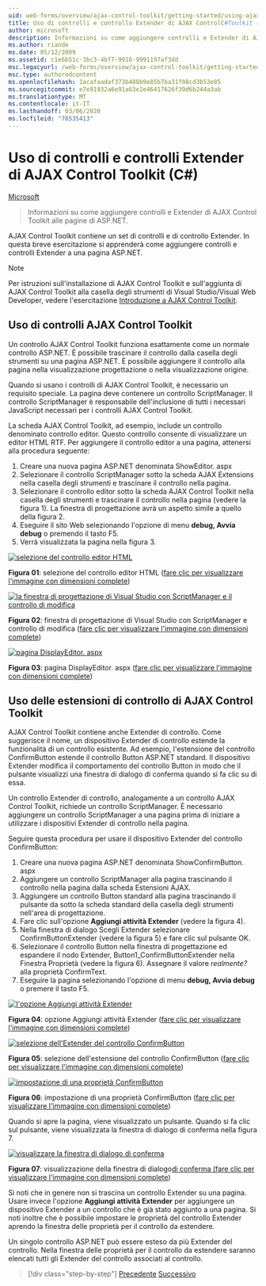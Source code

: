 ```yaml
---
uid: web-forms/overview/ajax-control-toolkit/getting-started/using-ajax-control-toolkit-controls-and-control-extenders-cs
title: Uso di controlli e controllo Extender di AJAX ControlC#Toolkit () | Microsoft Docs
author: microsoft
description: Informazioni su come aggiungere controlli e Extender di AJAX Control Toolkit alle pagine di ASP.NET.
ms.author: riande
ms.date: 05/12/2009
ms.assetid: c1e6b51c-3bc3-4bf7-9916-9991197af3dd
msc.legacyurl: /web-forms/overview/ajax-control-toolkit/getting-started/using-ajax-control-toolkit-controls-and-control-extenders-cs
msc.type: authoredcontent
ms.openlocfilehash: 1acafaadaf373b488b9e85b7ba31f08cd3b53e85
ms.sourcegitcommit: e7e91932a6e91a63e2e46417626f39d6b244a3ab
ms.translationtype: MT
ms.contentlocale: it-IT
ms.lasthandoff: 03/06/2020
ms.locfileid: "78535413"
---
```

# <a name="using-ajax-control-toolkit-controls-and-control-extenders-c"></a>Uso di controlli e controlli Extender di AJAX Control Toolkit (C#)

[Microsoft](https://github.com/microsoft)

> Informazioni su come aggiungere controlli e Extender di AJAX Control Toolkit alle pagine di ASP.NET.

AJAX Control Toolkit contiene un set di controlli e di controllo Extender. In questa breve esercitazione si apprenderà come aggiungere controlli e controlli Extender a una pagina ASP.NET.

> [!NOTE] 
> 
> Per istruzioni sull'installazione di AJAX Control Toolkit e sull'aggiunta di AJAX Control Toolkit alla casella degli strumenti di Visual Studio/Visual Web Developer, vedere l'esercitazione [Introduzione a AJAX Control Toolkit](get-started-with-the-ajax-control-toolkit-cs.md).

## <a name="using-ajax-control-toolkit-controls"></a>Uso di controlli AJAX Control Toolkit

Un controllo AJAX Control Toolkit funziona esattamente come un normale controllo ASP.NET. È possibile trascinare il controllo dalla casella degli strumenti su una pagina ASP.NET. È possibile aggiungere il controllo alla pagina nella visualizzazione progettazione o nella visualizzazione origine.

Quando si usano i controlli di AJAX Control Toolkit, è necessario un requisito speciale. La pagina deve contenere un controllo ScriptManager. Il controllo ScriptManager è responsabile dell'inclusione di tutti i necessari JavaScript necessari per i controlli AJAX Control Toolkit.

La scheda AJAX Control Toolkit, ad esempio, include un controllo denominato controllo editor. Questo controllo consente di visualizzare un editor HTML RTF. Per aggiungere il controllo editor a una pagina, attenersi alla procedura seguente:

1. Creare una nuova pagina ASP.NET denominata ShowEditor. aspx
2. Selezionare il controllo ScriptManager sotto la scheda AJAX Extensions nella casella degli strumenti e trascinare il controllo nella pagina.
3. Selezionare il controllo editor sotto la scheda AJAX Control Toolkit nella casella degli strumenti e trascinare il controllo nella pagina (vedere la figura 1). La finestra di progettazione avrà un aspetto simile a quello della figura 2.
4. Eseguire il sito Web selezionando l'opzione di menu **debug, Avvia debug** o premendo il tasto F5.
5. Verrà visualizzata la pagina nella figura 3.

[![selezione del controllo editor HTML](using-ajax-control-toolkit-controls-and-control-extenders-cs/_static/image1.jpg)](using-ajax-control-toolkit-controls-and-control-extenders-cs/_static/image1.png)

**Figura 01**: selezione del controllo editor HTML ([fare clic per visualizzare l'immagine con dimensioni complete](using-ajax-control-toolkit-controls-and-control-extenders-cs/_static/image2.png))

[![la finestra di progettazione di Visual Studio con ScriptManager e il controllo di modifica](using-ajax-control-toolkit-controls-and-control-extenders-cs/_static/image2.jpg)](using-ajax-control-toolkit-controls-and-control-extenders-cs/_static/image3.png)

**Figura 02**: finestra di progettazione di Visual Studio con ScriptManager e controllo di modifica ([fare clic per visualizzare l'immagine con dimensioni complete](using-ajax-control-toolkit-controls-and-control-extenders-cs/_static/image4.png))

[![pagina DisplayEditor. aspx](using-ajax-control-toolkit-controls-and-control-extenders-cs/_static/image3.jpg)](using-ajax-control-toolkit-controls-and-control-extenders-cs/_static/image5.png)

**Figura 03**: pagina DisplayEditor. aspx ([fare clic per visualizzare l'immagine con dimensioni complete](using-ajax-control-toolkit-controls-and-control-extenders-cs/_static/image6.png))

## <a name="using-ajax-control-toolkit-control-extenders"></a>Uso delle estensioni di controllo di AJAX Control Toolkit

AJAX Control Toolkit contiene anche Extender di controllo. Come suggerisce il nome, un dispositivo Extender di controllo estende la funzionalità di un controllo esistente. Ad esempio, l'estensione del controllo ConfirmButton estende il controllo Button ASP.NET standard. Il dispositivo Extender modifica il comportamento del controllo Button in modo che il pulsante visualizzi una finestra di dialogo di conferma quando si fa clic su di essa.

Un controllo Extender di controllo, analogamente a un controllo AJAX Control Toolkit, richiede un controllo ScriptManager. È necessario aggiungere un controllo ScriptManager a una pagina prima di iniziare a utilizzare i dispositivi Extender di controllo nella pagina.

Seguire questa procedura per usare il dispositivo Extender del controllo ConfirmButton:

1. Creare una nuova pagina ASP.NET denominata ShowConfirmButton. aspx
2. Aggiungere un controllo ScriptManager alla pagina trascinando il controllo nella pagina dalla scheda Estensioni AJAX.
3. Aggiungere un controllo Button standard alla pagina trascinando il pulsante da sotto la scheda standard della casella degli strumenti nell'area di progettazione.
4. Fare clic sull'opzione **Aggiungi attività Extender** (vedere la figura 4).
5. Nella finestra di dialogo Scegli Extender selezionare ConfirmButtonExtender (vedere la figura 5) e fare clic sul pulsante OK.
6. Selezionare il controllo Button nella finestra di progettazione ed espandere il nodo Extender, Button1\_ConfirmButtonExtender nella Finestra Proprietà (vedere la figura 6). Assegnare il valore *realmente?* alla proprietà ConfirmText.
7. Eseguire la pagina selezionando l'opzione di menu **debug, Avvia debug** o premere il tasto F5.

[![l'opzione Aggiungi attività Extender](using-ajax-control-toolkit-controls-and-control-extenders-cs/_static/image4.jpg)](using-ajax-control-toolkit-controls-and-control-extenders-cs/_static/image7.png)

**Figura 04**: opzione Aggiungi attività Extender ([fare clic per visualizzare l'immagine con dimensioni complete](using-ajax-control-toolkit-controls-and-control-extenders-cs/_static/image8.png))

[![selezione dell'Extender del controllo ConfirmButton](using-ajax-control-toolkit-controls-and-control-extenders-cs/_static/image5.jpg)](using-ajax-control-toolkit-controls-and-control-extenders-cs/_static/image9.png)

**Figura 05**: selezione dell'estensione del controllo ConfirmButton ([fare clic per visualizzare l'immagine con dimensioni complete](using-ajax-control-toolkit-controls-and-control-extenders-cs/_static/image10.png))

[![impostazione di una proprietà ConfirmButton](using-ajax-control-toolkit-controls-and-control-extenders-cs/_static/image6.jpg)](using-ajax-control-toolkit-controls-and-control-extenders-cs/_static/image11.png)

**Figura 06**: impostazione di una proprietà ConfirmButton ([fare clic per visualizzare l'immagine con dimensioni complete](using-ajax-control-toolkit-controls-and-control-extenders-cs/_static/image12.png))

Quando si apre la pagina, viene visualizzato un pulsante. Quando si fa clic sul pulsante, viene visualizzata la finestra di dialogo di conferma nella figura 7.

[![visualizzare la finestra di dialogo di conferma](using-ajax-control-toolkit-controls-and-control-extenders-cs/_static/image7.jpg)](using-ajax-control-toolkit-controls-and-control-extenders-cs/_static/image13.png)

**Figura 07**: visualizzazione della finestra di dialogo[di conferma (fare clic per visualizzare l'immagine con dimensioni complete](using-ajax-control-toolkit-controls-and-control-extenders-cs/_static/image14.png))

Si noti che in genere non si trascina un controllo Extender su una pagina. Usare invece l'opzione **Aggiungi attività Extender** per aggiungere un dispositivo Extender a un controllo che è già stato aggiunto a una pagina. Si noti inoltre che è possibile impostare le proprietà del controllo Extender aprendo la finestra delle proprietà per il controllo da estendere.

Un singolo controllo ASP.NET può essere esteso da più Extender del controllo. Nella finestra delle proprietà per il controllo da estendere saranno elencati tutti gli Extender del controllo associati al controllo.

> [!div class="step-by-step"]
> [Precedente](get-started-with-the-ajax-control-toolkit-cs.md)
> [Successivo](creating-a-custom-ajax-control-toolkit-control-extender-cs.md)
